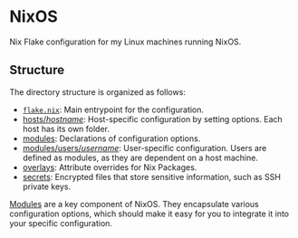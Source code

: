 # NixOS

Nix Flake configuration for my Linux machines running NixOS.

## Structure

The directory structure is organized as follows:

- [`flake.nix`](./flake.nix): Main entrypoint for the configuration.
- [hosts/*hostname*](./hosts): Host-specific configuration by setting options. Each host has its own folder.
- [modules](./modules): Declarations of configuration options.
- [modules/users/*username*](./modules/users): User-specific configuration. Users are defined as modules, as they are dependent on a host machine.
- [overlays](./overlays): Attribute overrides for Nix Packages.
- [secrets](./secrets): Encrypted files that store sensitive information, such as SSH private keys.

[Modules](https://nixos.wiki/wiki/NixOS_modules) are a key component of NixOS. They encapsulate various configuration options, which should make it easy for you to integrate it into your specific configuration.
